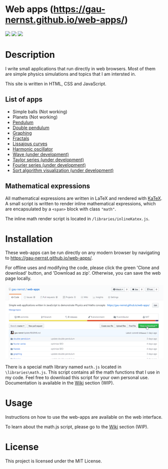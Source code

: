 Web apps (https://gau-nernst.github.io/web-apps/)
==================

<div>
    <img src="https://img.shields.io/github/repo-size/gau-nernst/web-apps.svg">
    <img src="https://img.shields.io/github/languages/top/gau-nernst/web-apps.svg">
    <img src="https://img.shields.io/github/license/gau-nernst/web-apps.svg">
</div>

# Description

I write small applications that run directly in web browsers. Most of them are simple physics simulations and topics that I am intersted in.

This site is written in HTML, CSS and JavaScript.

## List of apps

<ul>
    <li>Simple balls (Not working)</li>
    <li>Planets (Not working)</li>
    <li><a href="https://gau-nernst.github.io/web-apps/pendulum/">Pendulum</a></li>
    <li><a href="https://gau-nernst.github.io/web-apps/double-pendulum/">Double pendulum</a></li>
    <li><a href="https://gau-nernst.github.io/web-apps/graphing/">Graphing</a></li>
    <li><a href="https://gau-nernst.github.io/web-apps/fractals/">Fractals</a></li>
    <li><a href="https://gau-nernst.github.io/web-apps/lissajous/">Lissajous curves</a></li>
    <li><a href="https://gau-nernst.github.io/web-apps/oscillator/">Harmonic oscillator</a></li>
    <li><a href="https://gau-nernst.github.io/web-apps/wave/">Wave (under development)</a></li>
    <li><a href="https://gau-nernst.github.io/web-apps/taylor-series/">Taylor series (under development)</a></li>
    <li><a href="https://gau-nernst.github.io/web-apps/fourier-series/">Fourier series (under development)</a></li>
    <li><a href="https://gau-nernst.github.io/web-apps/sort/">Sort algorithm visualization (under development)</a></li>
</ul>

## Mathematical expressions

All mathematical expressions are written in LaTeX and rendered with [KaTeX](https://github.com/KaTeX/KaTeX). A small script is written to render inline mathematical expressions, which are encapsulated by a `<span>` block with class `"math"`.

The inline math render script is located in `/libraries/inlineKatex.js`.

# Installation

These web-apps can be run directly on any modern browser by navigating to https://gau-nernst.github.io/web-apps/.

For offline uses and modifying the code, please click the green 'Clone and download' button, and 'Download as zip'. Otherwise, you can save the web page locally.

![](download.gif)

There is a special math library named `math.js` located in `\libraries\math.js`. This script contains all the math functions that I use in my code. Feel free to download this script for your own personal use. Documentation is available in the [Wiki](https://github.com/gau-nernst/web-apps/wiki/math.js) section (WIP).

# Usage

Instructions on how to use the web-apps are available on the web interface.

To learn about the math.js script, please go to the [Wiki](https://github.com/gau-nernst/web-apps/wiki/math.js) section (WIP).

# License

This project is licensed under the MIT License.
